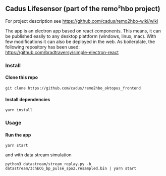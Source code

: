 ## Cadus Lifesensor (part of the remo²hbo project)
For project description see https://github.com/cadus/remo2hbo-wiki/wiki

The app is an electron app based on react components. This means, it can be published easily to any desktop plattform (windows, linux, mac). With few modifications it can also be deployed in the web. As boilerplate, the following repository has been used: https://github.com/bradtraversy/simple-electron-react

### Install

#### Clone this repo

```
git clone https://github.com/cadus/remo2hbo_oktopus_frontend
```

#### Install dependencies

```
yarn install
```

### Usage

#### Run the app

```
yarn start
```

and with data stream simulation

```
python3 datastream/stream_replay.py -b datastream/3chECG_bp_pulse_spo2.resampled.bin | yarn start
```
